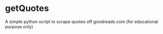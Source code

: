 # getQuotes
A simple python script to scrape quotes off goodreads.com (for educational purpose only)

